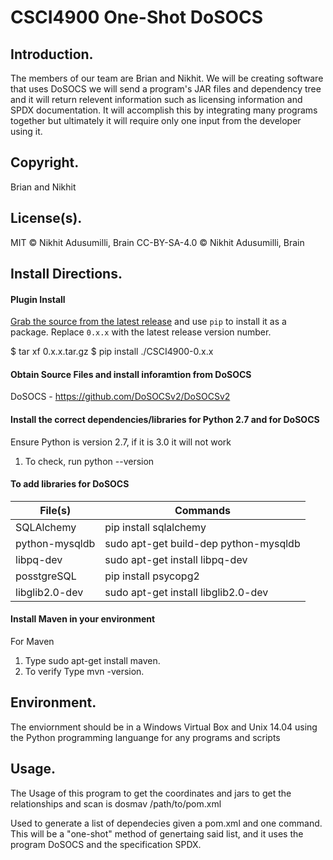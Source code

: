 # CSCI4900 One-Shot DoSOCS

## Introduction.
The members of our team are Brian and Nikhit. We will be creating software that uses DoSOCS we will send a program's JAR files and dependency tree and it will return relevent information such as licensing information and SPDX documentation. It will accomplish this by integrating many programs together but ultimately it will require only one input from the developer using it.

## Copyright.
Brian and Nikhit

## License(s).
MIT © Nikhit Adusumilli, Brain
CC-BY-SA-4.0 © Nikhit Adusumilli, Brain

## Install Directions.

#### Plugin Install
[Grab the source from the latest
release](https://github.com/bwolatz/CSCI4900/releases) and use `pip` to install
it as a package. Replace `0.x.x` with the latest release version number.

 $ tar xf 0.x.x.tar.gz
 $ pip install ./CSCI4900-0.x.x

#### Obtain Source Files and install inforamtion from DoSOCS<br />
DoSOCS - https://github.com/DoSOCSv2/DoSOCSv2<br />

#### Install the correct dependencies/libraries for Python 2.7 and for DoSOCS<br />
Ensure Python is version 2.7, if it is 3.0 it will not work<br />
1. To check, run python --version

#### To add libraries for DoSOCS<br />
| File(s) | Commands |
| --- | --- |
|SQLAlchemy|pip install sqlalchemy|
|python-mysqldb|sudo apt-get build-dep python-mysqldb|
|libpq-dev|sudo apt-get install libpq-dev|
|posstgreSQL|pip install psycopg2|
|libglib2.0-dev|sudo apt-get install libglib2.0-dev|

#### Install Maven in your environment<br/>
For Maven<br />
1. Type sudo apt-get install maven.<br/>
2. To verify Type mvn -version.

## Environment.

The enviornment should be in a Windows Virtual Box and Unix 14.04 using the Python programming languange for any programs and scripts 

## Usage.

The Usage of this program to get the coordinates and jars to get the relationships and scan is 
dosmav /path/to/pom.xml

Used to generate a list of dependecies given a pom.xml and one command. This will be a "one-shot" method of genertaing said list, and it uses the program DoSOCS and the specification SPDX.
